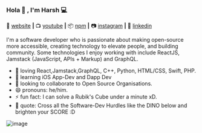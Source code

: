 ### Hola 👋 , I'm Harsh  💻
🏡 [website][website] **|** 
📺 [youtube][youtube] **|** 
📦 [npm][npm] **|** 
📷 [instagram][instagram] **|** 
👔 [linkedin][linkedin]
<!-- 
**hqrshguptq/hqrshguptq** is a ✨ _special_ ✨ repository because its `README.md` (this file) appears on your GitHub profile.

Here are some ideas to get you started:
-->

I'm a software developer who is passionate about making open-source more accessible, creating technology to elevate people, and building community. Some technologies I enjoy working with include ReactJS, Jamstack (JavaScript, APIs + Markup) and GraphQL.

- 💜  loving React,Jamstack,GraphQL, C++, Python, HTML/CSS, Swift, PHP. 
- 🧠  learning iOS App-Dev and Dapp Dev
- 👯  looking to collaborate to Open Source Organisations.
- 😄  pronouns: he/him.
- ⚡   fun fact: I can solve a Rubik's Cube under a minute xD.
- 🦕  quote: Cross all the Software-Dev Hurdles like the DINO below and brighten your SCORE :D

![image](https://user-images.githubusercontent.com/54597242/88986793-952e1d00-d2f1-11ea-8003-7b847ddda224.gif)




[react]: http://reactjs.org
[styled]: https://styled-components.com
[jamstack]: https://jamstack.org
[tailwind]: https://tailwindcss.com
[website]: https://hashgupta.ga
[instagram]: https://instagram.com/hqrshguptq
[linkedin]: https://linkedin.com/in/hqrshguptq
[youtube]: https://www.youtube.com/channel/UC1zNFmqEcoGLk4BlqPv3skQ/featured?view_as=subscriber
[npm]: https://npmjs.com/~hqrshguptq

